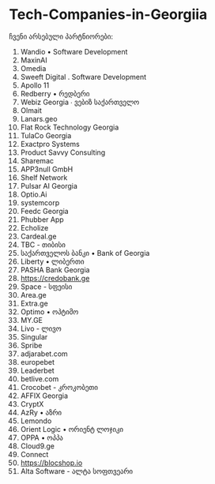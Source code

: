 # Tech-Companies-in-Georgiia

ჩვენი არსებული პარტნიორები:
01. Wandio • Software Development
02. MaxinAI
03. Omedia
04. Sweeft Digital . Software Development
05. Apollo 11
06. Redberry • რედბერი
07. Webiz Georgia ∙ ვებიზ საქართველო
08. Olmait
09. Lanars.geo
10. Flat Rock Technology Georgia
11. TulaCo Georgia
12. Exactpro Systems
13. Product Savvy Consulting
14. Sharemac
15. APP3null GmbH
16. Shelf Network
17. Pulsar AI Georgia
18. Optio.Ai
19. systemcorp
20. Feedc Georgia
21. Phubber App
22. Echolize
23. Cardeal.ge
24. TBC - თიბისი
25. საქართველოს ბანკი • Bank of Georgia
26. Liberty • ლიბერთი
27. PASHA Bank Georgia
28. https://credobank.ge
29. Space - სფეისი
30. Area.ge
31. Extra.ge
32. Optimo • ოპტიმო
33. MY.GE
34. Livo - ლივო
35. Singular
36. Spribe
37. adjarabet.com
38. europebet
39. Leaderbet
40. betlive.com
41. Crocobet - კროკობეთი
42. AFFIX Georgia
43. CryptX
44. AzRy • აზრი
45. Lemondo
46. Orient Logic • ორიენტ ლოჯიკი
47. OPPA • ოპპა
48. Cloud9.ge
49. Connect
50. https://blocshop.io
51. Alta Software - ალტა სოფთვეარი
